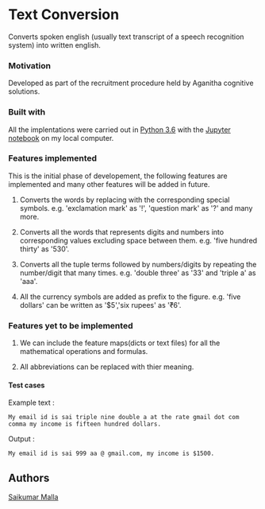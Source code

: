 # Text Conversion
Converts spoken english (usually text transcript of a speech recognition system) into written english. 

### Motivation
Developed as part of the recruitment procedure held by Aganitha cognitive solutions.

### Built with
All the implentations were carried out in [Python 3.6](https://www.python.org/downloads/release/python-360/) with the  [Jupyter notebook](https://jupyter.org/) on my local computer.

### Features implemented

This is the initial phase of developement, the following features are implemented and many other features will be added in future.

1. Converts the words by replacing with the corresponding special symbols. e.g. 'exclamation mark' as '!', 'question mark' as '?' and many more.

2. Converts all the words that represents digits and numbers into corresponding values excluding space between them. e.g. 'five hundred thirty' as '530'.

3. Converts all the tuple terms followed by numbers/digits by repeating the number/digit that many times. e.g. 'double three'  as '33' and 'triple a' as 'aaa'.  

4. All the currency symbols are added as prefix to the figure. e.g. 'five dollars' can be written as '$5','six rupees' as '₹6'.


### Features yet to be implemented

1. We can include the feature maps(dicts or text files) for all the mathematical operations and formulas.

2. All abbreviations can be replaced with thier meaning.

#### Test cases 
Example text : 
```
My email id is sai triple nine double a at the rate gmail dot com comma my income is fifteen hundred dollars.

```
Output :
```
My email id is sai 999 aa @ gmail.com, my income is $1500.

```


## Authors

[Saikumar Malla](https://github.com/saikumarmalla)

